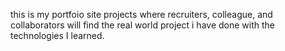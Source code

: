 this is my portfoio site projects where recruiters, colleague, and collaborators will find the real world project i have done with the technologies I learned. 
